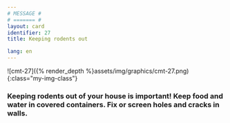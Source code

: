 ```yaml
---
# MESSAGE #
# ======= #
layout: card
identifier: 27
title: Keeping rodents out

lang: en
---
```


![cmt-27]({% render_depth %}assets/img/graphics/cmt-27.png){:class="my-img-class"}

### Keeping rodents out of your house is important! Keep food and water in covered containers. Fix or screen holes and cracks in walls.
